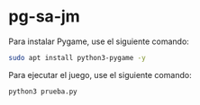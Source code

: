 # pg-sa-jm

Para instalar Pygame, use el siguiente comando:

```sh
sudo apt install python3-pygame -y
```

Para ejecutar el juego, use el siguiente comando:

```sh
python3 prueba.py
```
    
